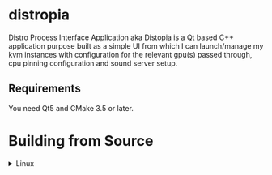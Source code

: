 # distropia
Distro Process Interface Application aka Distopia is a Qt based C++ application 
purpose built as a simple UI from which I can launch/manage my kvm instances 
with configuration for the relevant gpu(s) passed through, cpu pinning 
configuration and sound server setup.


## Requirements
You need Qt5 and CMake 3.5 or later.


# Building from Source
<details><summary>Linux</summary>
```
git clone https://github.com/miland3r/distropia.git ./distropia
cd ./distropia/build
cmake ../
make
./distropia
```
</details>
